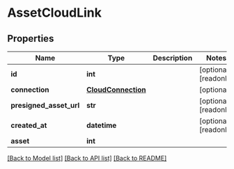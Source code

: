# AssetCloudLink

## Properties

Name | Type | Description | Notes
------------ | ------------- | ------------- | -------------
**id** | **int** |  | [optional] [readonly] 
**connection** | [**CloudConnection**](CloudConnection.md) |  | [optional] 
**presigned_asset_url** | **str** |  | [optional] [readonly] 
**created_at** | **datetime** |  | [optional] [readonly] 
**asset** | **int** |  | 

[[Back to Model list]](../#documentation-for-models) [[Back to API list]](../#documentation-for-api-endpoints) [[Back to README]](../)


